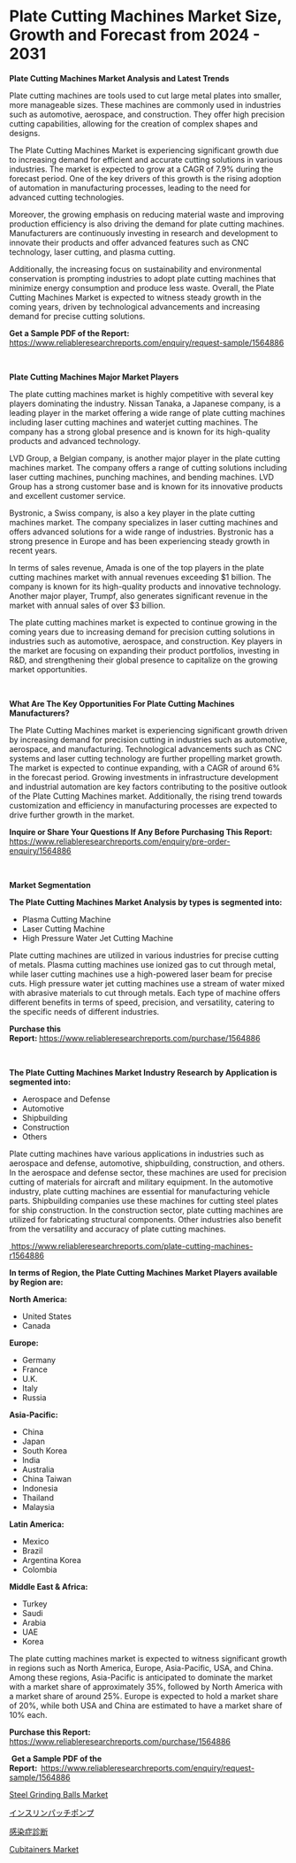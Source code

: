 <p><h1>Plate Cutting Machines Market Size, Growth and Forecast from 2024 - 2031</h1></p><p><strong>Plate Cutting Machines Market Analysis and Latest Trends</strong></p>
<p><p>Plate cutting machines are tools used to cut large metal plates into smaller, more manageable sizes. These machines are commonly used in industries such as automotive, aerospace, and construction. They offer high precision cutting capabilities, allowing for the creation of complex shapes and designs.</p><p>The Plate Cutting Machines Market is experiencing significant growth due to increasing demand for efficient and accurate cutting solutions in various industries. The market is expected to grow at a CAGR of 7.9% during the forecast period. One of the key drivers of this growth is the rising adoption of automation in manufacturing processes, leading to the need for advanced cutting technologies.</p><p>Moreover, the growing emphasis on reducing material waste and improving production efficiency is also driving the demand for plate cutting machines. Manufacturers are continuously investing in research and development to innovate their products and offer advanced features such as CNC technology, laser cutting, and plasma cutting.</p><p>Additionally, the increasing focus on sustainability and environmental conservation is prompting industries to adopt plate cutting machines that minimize energy consumption and produce less waste. Overall, the Plate Cutting Machines Market is expected to witness steady growth in the coming years, driven by technological advancements and increasing demand for precise cutting solutions.</p></p>
<p><strong>Get a Sample PDF of the Report:&nbsp;</strong> <a href="https://www.reliableresearchreports.com/enquiry/request-sample/1564886">https://www.reliableresearchreports.com/enquiry/request-sample/1564886</a></p>
<p>&nbsp;</p>
<p><strong>Plate Cutting Machines Major Market Players</strong></p>
<p><p>The plate cutting machines market is highly competitive with several key players dominating the industry. Nissan Tanaka, a Japanese company, is a leading player in the market offering a wide range of plate cutting machines including laser cutting machines and waterjet cutting machines. The company has a strong global presence and is known for its high-quality products and advanced technology.</p><p>LVD Group, a Belgian company, is another major player in the plate cutting machines market. The company offers a range of cutting solutions including laser cutting machines, punching machines, and bending machines. LVD Group has a strong customer base and is known for its innovative products and excellent customer service.</p><p>Bystronic, a Swiss company, is also a key player in the plate cutting machines market. The company specializes in laser cutting machines and offers advanced solutions for a wide range of industries. Bystronic has a strong presence in Europe and has been experiencing steady growth in recent years.</p><p>In terms of sales revenue, Amada is one of the top players in the plate cutting machines market with annual revenues exceeding $1 billion. The company is known for its high-quality products and innovative technology. Another major player, Trumpf, also generates significant revenue in the market with annual sales of over $3 billion.</p><p>The plate cutting machines market is expected to continue growing in the coming years due to increasing demand for precision cutting solutions in industries such as automotive, aerospace, and construction. Key players in the market are focusing on expanding their product portfolios, investing in R&D, and strengthening their global presence to capitalize on the growing market opportunities.</p></p>
<p>&nbsp;</p>
<p><strong>What Are The Key Opportunities For Plate Cutting Machines Manufacturers?</strong></p>
<p><p>The Plate Cutting Machines market is experiencing significant growth driven by increasing demand for precision cutting in industries such as automotive, aerospace, and manufacturing. Technological advancements such as CNC systems and laser cutting technology are further propelling market growth. The market is expected to continue expanding, with a CAGR of around 6% in the forecast period. Growing investments in infrastructure development and industrial automation are key factors contributing to the positive outlook of the Plate Cutting Machines market. Additionally, the rising trend towards customization and efficiency in manufacturing processes are expected to drive further growth in the market.</p></p>
<p><strong>Inquire or Share Your Questions If Any Before Purchasing This Report:</strong> <a href="https://www.reliableresearchreports.com/enquiry/pre-order-enquiry/1564886">https://www.reliableresearchreports.com/enquiry/pre-order-enquiry/1564886</a></p>
<p>&nbsp;</p>
<p><strong>Market Segmentation</strong></p>
<p><strong>The Plate Cutting Machines Market Analysis by types is segmented into:</strong></p>
<p><ul><li>Plasma Cutting Machine</li><li>Laser Cutting Machine</li><li>High Pressure Water Jet Cutting Machine</li></ul></p>
<p><p>Plate cutting machines are utilized in various industries for precise cutting of metals. Plasma cutting machines use ionized gas to cut through metal, while laser cutting machines use a high-powered laser beam for precise cuts. High pressure water jet cutting machines use a stream of water mixed with abrasive materials to cut through metals. Each type of machine offers different benefits in terms of speed, precision, and versatility, catering to the specific needs of different industries.</p></p>
<p><strong>Purchase this Report:&nbsp;</strong><a href="https://www.reliableresearchreports.com/purchase/1564886">https://www.reliableresearchreports.com/purchase/1564886</a></p>
<p>&nbsp;</p>
<p><strong>The Plate Cutting Machines Market Industry Research by Application is segmented into:</strong></p>
<p><ul><li>Aerospace and Defense</li><li>Automotive</li><li>Shipbuilding</li><li>Construction</li><li>Others</li></ul></p>
<p><p>Plate cutting machines have various applications in industries such as aerospace and defense, automotive, shipbuilding, construction, and others. In the aerospace and defense sector, these machines are used for precision cutting of materials for aircraft and military equipment. In the automotive industry, plate cutting machines are essential for manufacturing vehicle parts. Shipbuilding companies use these machines for cutting steel plates for ship construction. In the construction sector, plate cutting machines are utilized for fabricating structural components. Other industries also benefit from the versatility and accuracy of plate cutting machines.</p></p>
<p><a href="https://www.reliableresearchreports.com/plate-cutting-machines-r1564886">&nbsp;https://www.reliableresearchreports.com/plate-cutting-machines-r1564886</a></p>
<p><strong>In terms of Region, the Plate Cutting Machines Market Players available by Region are:</strong></p>
<p>
    <p> <strong> North America: </strong>
        <ul>
            <li>United States</li>
            <li>Canada</li>
        </ul>
        </p> 
    <p> <strong> Europe: </strong>
        <ul>
            <li>Germany</li>
            <li>France</li>
            <li>U.K.</li>
            <li>Italy</li>
            <li>Russia</li>
        </ul>
        </p> 
    <p> <strong> Asia-Pacific: </strong>
        <ul>
            <li>China</li>
            <li>Japan</li>
            <li>South Korea</li>
            <li>India</li>
            <li>Australia</li>
            <li>China Taiwan</li>
            <li>Indonesia</li>
            <li>Thailand</li>
            <li>Malaysia</li>
        </ul>
        </p> 
    <p> <strong> Latin America: </strong>
        <ul>
            <li>Mexico</li>
            <li>Brazil</li>
            <li>Argentina Korea</li>
            <li>Colombia</li>
        </ul>
        </p> 
    <p> <strong> Middle East & Africa: </strong>
        <ul>
            <li>Turkey</li>
            <li>Saudi</li>
            <li>Arabia</li>
            <li>UAE</li>
            <li>Korea</li>
        </ul>
    </p>
    </p>
<p><p>The plate cutting machines market is expected to witness significant growth in regions such as North America, Europe, Asia-Pacific, USA, and China. Among these regions, Asia-Pacific is anticipated to dominate the market with a market share of approximately 35%, followed by North America with a market share of around 25%. Europe is expected to hold a market share of 20%, while both USA and China are estimated to have a market share of 10% each.</p></p>
<p><strong>Purchase this Report: </strong><a href="https://www.reliableresearchreports.com/purchase/1564886">https://www.reliableresearchreports.com/purchase/1564886</a></p>
<p>&nbsp;<strong>Get a Sample PDF of the Report:&nbsp;&nbsp;</strong><a href="https://www.reliableresearchreports.com/enquiry/request-sample/1564886">https://www.reliableresearchreports.com/enquiry/request-sample/1564886</a></p>
<p><strong></strong></p>
<p><p><a href="https://issuu.com/reportprime-2/docs/steel-grinding-balls-market-size-2030.pptx">Steel Grinding Balls Market</a></p><p><a href="https://github.com/laurenreichert/Market-Research-Report-List-1/blob/main/872260336431.md">インスリンパッチポンプ</a></p><p><a href="https://github.com/vtbvgl20191192/Market-Research-Report-List-1/blob/main/357584836430.md">感染症診断</a></p><p><a href="https://issuu.com/reportprime-2/docs/cubitainers-market-size-2030.pptx">Cubitainers Market</a></p></p>